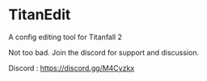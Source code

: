# TitanEdit
A config editing tool for Titanfall 2

Not too bad.
Join the discord for support and discussion.

Discord : https://discord.gg/M4Cyzkx
